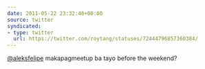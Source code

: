 ```yaml
---
date: 2011-05-22 23:32:40+00:00
source: twitter
syndicated:
- type: twitter
  url: https://twitter.com/roytang/statuses/72444796857360384/
---
```


[@aleksfelipe](https://twitter.com/aleksfelipe/) makapagmeetup ba tayo before the weekend?